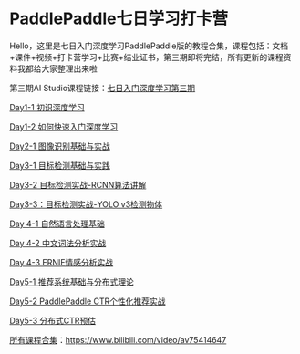 # PaddlePaddle七日学习打卡营

Hello，这里是七日入门深度学习PaddlePaddle版的教程合集，课程包括：文档+课件+视频+打卡营学习+比赛+结业证书，第三期即将完结，所有更新的课程资料我都给大家整理出来啦

第三期AI Studio课程链接：[七日入门深度学习第三期](https://aistudio.baidu.com/aistudio/course/introduce/1022)

[Day1-1 初识深度学习](https://www.bilibili.com/video/av73200294?from=search&seid=10255256968737572641)

[Day1-2 如何快速入门深度学习](https://www.bilibili.com/video/av73205787?from=search&seid=10255256968737572641)

[Day2-1 图像识别基础与实战](https://www.bilibili.com/video/av73304945?from=search&seid=10255256968737572641)

[Day3-1 目标检测基础与实践](https://www.bilibili.com/video/av73806752?from=search&seid=10255256968737572641)

[Day3-2 目标检测实战-RCNN算法讲解](https://www.bilibili.com/video/av74167854?from=search&seid=10255256968737572641)

[Day3-3：目标检测实战-YOLO v3检测物体](https://www.bilibili.com/video/av74140128?from=search&seid=10255256968737572641)

[Day 4-1 自然语言处理基础](https://www.bilibili.com/video/av86626683?from=search&seid=10255256968737572641)


[Day 4-2 中文词法分析实战](https://www.bilibili.com/video/av86627406?from=search&seid=10255256968737572641)


[Day 4-3 ERNIE情感分析实战](https://www.bilibili.com/video/av86636154?from=search&seid=10255256968737572641)


[Day5-1 推荐系统基础与分布式理论](https://www.bilibili.com/video/av86932023?from=search&seid=10255256968737572641)


[Day5-2 PaddlePaddle CTR个性化推荐实战](https://www.bilibili.com/video/av86967125?from=search&seid=10255256968737572641)



[Day5-3 分布式CTR预估](https://www.bilibili.com/video/av86986273?from=search&seid=10255256968737572641)



[所有课程合集](https://www.bilibili.com/video/av75414647)：https://www.bilibili.com/video/av75414647
